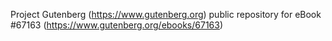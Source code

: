 Project Gutenberg (https://www.gutenberg.org) public repository for
eBook #67163 (https://www.gutenberg.org/ebooks/67163)
